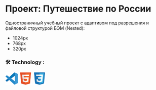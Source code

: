 # Проект: Путешествие по России

Одностраничный учебный проект с адаптивом под разрешения и файловой структурой БЭМ (Nested):

- 1024px
- 768px
- 320px

### :hammer_and_wrench: Technology :

<div>
  <img src="https://github.com/devicons/devicon/blob/master/icons/vscode/vscode-original.svg" atl="vscode" width="40" height="40">
  <img src="https://github.com/devicons/devicon/blob/master/icons/html5/html5-original.svg" atl="html5" width="40" height="40">
  <img src="https://github.com/devicons/devicon/blob/master/icons/css3/css3-original.svg" atl="css3" width="40" height="40">
</div>
